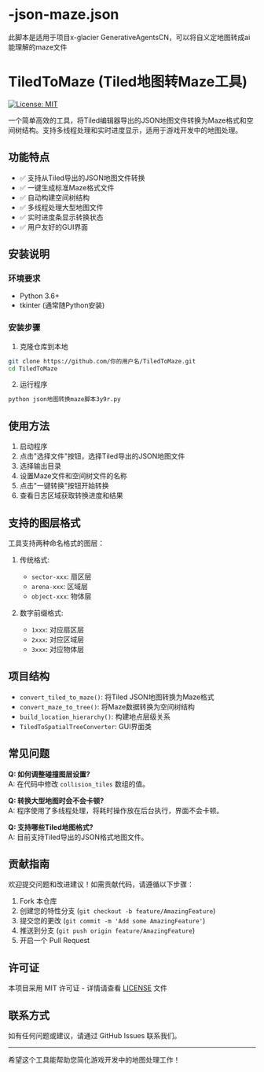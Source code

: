 # -json-maze.json
此脚本是适用于项目x-glacier GenerativeAgentsCN，可以将自义定地图转成ai能理解的maze文件


# TiledToMaze (Tiled地图转Maze工具)

[![License: MIT](https://img.shields.io/badge/License-MIT-yellow.svg)](https://opensource.org/licenses/MIT)

一个简单高效的工具，将Tiled编辑器导出的JSON地图文件转换为Maze格式和空间树结构。支持多线程处理和实时进度显示，适用于游戏开发中的地图处理。

## 功能特点

- ✅ 支持从Tiled导出的JSON地图文件转换
- ✅ 一键生成标准Maze格式文件
- ✅ 自动构建空间树结构
- ✅ 多线程处理大型地图文件
- ✅ 实时进度条显示转换状态
- ✅ 用户友好的GUI界面

## 安装说明

### 环境要求
- Python 3.6+
- tkinter (通常随Python安装)

### 安装步骤

1. 克隆仓库到本地
```bash
git clone https://github.com/你的用户名/TiledToMaze.git
cd TiledToMaze
```

2. 运行程序
```bash
python json地图转换maze脚本3y9r.py
```

## 使用方法

1. 启动程序
2. 点击"选择文件"按钮，选择Tiled导出的JSON地图文件
3. 选择输出目录
4. 设置Maze文件和空间树文件的名称
5. 点击"一键转换"按钮开始转换
6. 查看日志区域获取转换进度和结果

## 支持的图层格式

工具支持两种命名格式的图层：

1. 传统格式:
   - `sector-xxx`: 扇区层
   - `arena-xxx`: 区域层
   - `object-xxx`: 物体层

2. 数字前缀格式:
   - `1xxx`: 对应扇区层
   - `2xxx`: 对应区域层
   - `3xxx`: 对应物体层

## 项目结构

- `convert_tiled_to_maze()`: 将Tiled JSON地图转换为Maze格式
- `convert_maze_to_tree()`: 将Maze数据转换为空间树结构
- `build_location_hierarchy()`: 构建地点层级关系
- `TiledToSpatialTreeConverter`: GUI界面类

## 常见问题

**Q: 如何调整碰撞图层设置?**  
A: 在代码中修改 `collision_tiles` 数组的值。

**Q: 转换大型地图时会不会卡顿?**  
A: 程序使用了多线程处理，将耗时操作放在后台执行，界面不会卡顿。

**Q: 支持哪些Tiled地图格式?**  
A: 目前支持Tiled导出的JSON格式地图文件。

## 贡献指南

欢迎提交问题和改进建议！如需贡献代码，请遵循以下步骤：

1. Fork 本仓库
2. 创建您的特性分支 (`git checkout -b feature/AmazingFeature`)
3. 提交您的更改 (`git commit -m 'Add some AmazingFeature'`)
4. 推送到分支 (`git push origin feature/AmazingFeature`)
5. 开启一个 Pull Request

## 许可证

本项目采用 MIT 许可证 - 详情请查看 [LICENSE](LICENSE) 文件

## 联系方式

如有任何问题或建议，请通过 GitHub Issues 联系我们。

---

希望这个工具能帮助您简化游戏开发中的地图处理工作！
